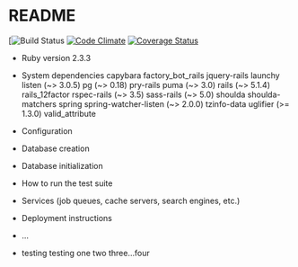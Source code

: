 # README
[![Build Status](https://codeship.com/projects/c37cb830-bb59-0135-37fd-46dcf572bfca/status?branch=master)
[![Code Climate](https://codeclimate.com/github/AlanLeePhilly/streaming-guide/badges/gpa.svg)](https://codeclimate.com/github/AlanLeePhilly/streaming-guide)
[![Coverage Status](https://coveralls.io/repos/github/AlanLeePhilly/streaming-guide/badge.svg?branch=master)](https://coveralls.io/github/AlanLeePhilly/streaming-guide?branch=master)


* Ruby version 2.3.3

* System dependencies
    capybara
    factory_bot_rails
    jquery-rails
    launchy
    listen (~> 3.0.5)
    pg (~> 0.18)
    pry-rails
    puma (~> 3.0)
    rails (~> 5.1.4)
    rails_12factor
    rspec-rails (~> 3.5)
    sass-rails (~> 5.0)
    shoulda
    shoulda-matchers
    spring
    spring-watcher-listen (~> 2.0.0)
    tzinfo-data
    uglifier (>= 1.3.0)
    valid_attribute

* Configuration

* Database creation

* Database initialization

* How to run the test suite

* Services (job queues, cache servers, search engines, etc.)

* Deployment instructions

* ...

* testing testing one two three...four

